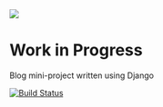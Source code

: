 <img src="https://codeinstitute.s3.amazonaws.com/fullstack/ci_logo_small.png" style="margin: 0;">

# Work in Progress

Blog mini-project written using Django

[![Build Status](https://travis-ci.com/OrlaBr/django-blog.svg?branch=master)](https://travis-ci.com/OrlaBr/django-blog)